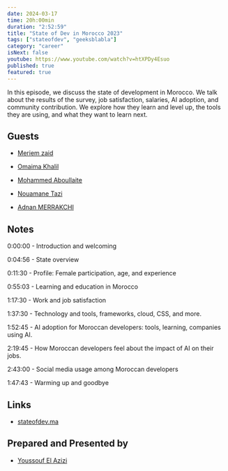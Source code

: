 ```yaml
---
date: 2024-03-17
time: 20h:00min
duration: "2:52:59"
title: "State of Dev in Morocco 2023"
tags: ["stateofdev", "geeksblabla"]
category: "career"
isNext: false
youtube: https://www.youtube.com/watch?v=htXPDy4Esuo
published: true
featured: true
---
```


In this episode, we discuss the state of development in Morocco. We talk about the results of the survey, job satisfaction, salaries, AI adoption, and community contribution. We explore how they learn and level up, the tools they are using, and what they want to learn next.

## Guests

- [Meriem zaid](https://twitter.com/iMeriem_)

- [Omaima Khalil](https://twitter.com/BadQuinn3)

- [Mohammed Aboullaite](https://aboullaite.me)

- [Nouamane Tazi](https://www.linkedin.com/in/nouamanetazi/)

- [Adnan MERRAKCHI](https://twitter.com/adnanmrakchi)

## Notes

0:00:00 - Introduction and welcoming

0:04:56 - State overview

0:11:30 - Profile: Female participation, age, and experience

0:55:03 - Learning and education in Morocco

1:17:30 - Work and job satisfaction

1:37:30 - Technology and tools, frameworks, cloud, CSS, and more.

1:52:45 - AI adoption for Moroccan developers: tools, learning, companies using AI.

2:19:45 - How Moroccan developers feel about the impact of AI on their jobs.

2:43:00 - Social media usage among Moroccan developers

1:47:43 - Warming up and goodbye

## Links

- [stateofdev.ma](https://stateofdev.ma/)

## Prepared and Presented by

- [Youssouf El Azizi](https://elazizi.com/)
